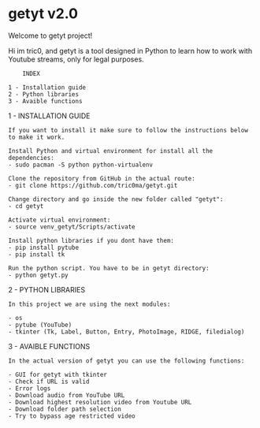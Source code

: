 # getyt v2.0
Welcome to getyt project!

Hi im tric0, and getyt is a tool designed in Python to learn how to work with Youtube streams, only for legal purposes.

        INDEX

    1 - Installation guide
    2 - Python libraries
    3 - Avaible functions


1 - INSTALLATION GUIDE

    If you want to install it make sure to follow the instructions below to make it work.

    Install Python and virtual environment for install all the dependencies:
    - sudo pacman -S python python-virtualenv

    Clone the repository from GitHub in the actual route:
    - git clone https://github.com/tric0ma/getyt.git

    Change directory and go inside the new folder called "getyt":
    - cd getyt

    Activate virtual environment:
    - source venv_getyt/Scripts/activate

    Install python libraries if you dont have them:
    - pip install pytube
    - pip install tk

    Run the python script. You have to be in getyt directory:
    - python getyt.py

2 - PYTHON LIBRARIES

    In this project we are using the next modules:

    - os
    - pytube (YouTube)
    - tkinter (Tk, Label, Button, Entry, PhotoImage, RIDGE, filedialog)

3 - AVAIBLE FUNCTIONS

    In the actual version of getyt you can use the following functions:

    - GUI for getyt with tkinter
    - Check if URL is valid
    - Error logs
    - Download audio from YouTube URL
    - Download highest resolution video from Youtube URL
    - Download folder path selection
    - Try to bypass age restricted video